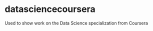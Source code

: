datasciencecoursera
===================

Used to show work on the Data Science specialization from Coursera
